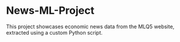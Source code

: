 # News-ML-Project
This project showcases economic news data from the MLQ5 website, extracted using a custom Python script.
